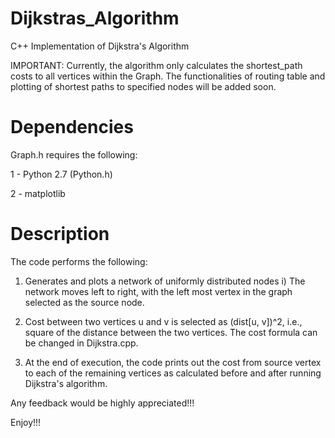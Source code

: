 # Dijkstras_Algorithm
C++ Implementation of Dijkstra's Algorithm

IMPORTANT: Currently, the algorithm only calculates the shortest_path costs to all vertices within the Graph. The functionalities of routing table and plotting of shortest paths to specified nodes will be added soon.

# Dependencies
Graph.h requires the following:

1 - Python 2.7 (Python.h)

2 - matplotlib

# Description
The code performs the following:

1) Generates and plots a network of uniformly distributed nodes
  i) The network moves left to right, with the left most vertex in the graph selected as the source node.
  
2) Cost between two vertices u and v is selected as (dist[u, v])^2, i.e., square of the distance between the two vertices. The cost formula can be changed in Dijkstra.cpp.

3) At the end of execution, the code prints out the cost from source vertex to each of the remaining vertices as calculated before and after running Dijkstra's algorithm.

Any feedback would be highly appreciated!!!

Enjoy!!!
